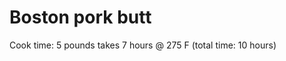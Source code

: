Boston pork butt
================

Cook time: 5 pounds takes 7 hours @ 275 F (total time: 10 hours)
